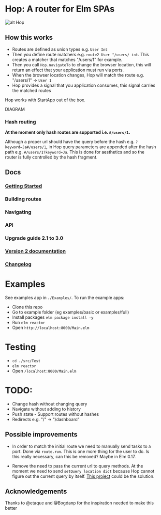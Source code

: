 # Hop: A router for Elm SPAs

![alt Hop](https://raw.githubusercontent.com/sporto/hop/master/assets/logo.png)

## How this works

- Routes are defined as union types e.g. `User Int`
- Then you define route matchers e.g. `route2 User "/users/ int`. This creates a matcher that matches "/users/1" for example.
- Then you call `Hop.navigateTo` to change the browser location, this will return an effect that your application must run via ports.
- When the browser location changes, Hop will match the route e.g. "/users/1" -> `User 1`
- Hop provides a signal that you application consumes, this signal carries the matched routes

Hop works with StartApp out of the box.

DIAGRAM

### Hash routing

__At the moment only hash routes are supported i.e. `#/users/1`.__

Although a proper url should have the query before the hash e.g. `?keyword=Ja#/users/1`,
in Hop query parameters are appended after the hash path e.g. `#/users/1?keyword=Ja`. 
This is done for aesthetics and so the router is fully controlled by the hash fragment.

## Docs

### [Getting Started](https://github.com/sporto/hop/blob/master/docs/getting-started.md)
### Building routes
### Navigating
### API
### Upgrade guide 2.1 to 3.0
### [Version 2 documentation](https://github.com/sporto/hop/tree/v2)
### [Changelog](./docs/changelog.md)

# Examples

See examples app in `./Examples/`. To run the example apps:

- Clone this repo
- Go to example folder (eg examples/basic or examples/full)
- Install packages `elm package install -y`
- Run `elm reactor`
- Open `http://localhost:8000/Main.elm`

# Testing

- `cd ./src/Test`
- `elm reactor`
- Open `/localhost:8000/Main.elm`

# TODO:

- Change hash without changing query
- Navigate without adding to history
- Push state - Support routes without hashes
- Redirects e.g. "/" -> "/dashboard"

## Possible improvements

- In order to match the initial route we need to manually send tasks to a port. Done via `route.run`. This is one more thing for the user to do. Is this really necessary, can this be removed? Maybe in Elm 0.17.

- Remove the need to pass the current url to query methods. At the moment we need to send `setQuery location dict` because Hop cannot figure out the current query by itself. [This project](https://github.com/rgrempel/elm-web-api#webapilocation) could be the solution.

## Acknowledgements

Thanks to @etaque and @Bogdanp for the inspiration needed to make this better






